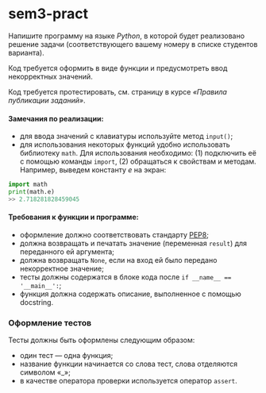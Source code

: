 # sem3-pract
Напишите программу на языке _Python_, в которой будет реализовано решение задачи (соответствующего вашему номеру в списке студентов варианта).

Код требуется оформить в виде функции и предусмотреть ввод некорректных значений.

Код требуется протестировать, см. страницу в курсе _«Правила публикации заданий»_.

#### Замечания по реализации:
* для ввода значений с клавиатуры используйте метод `input()`;
* для использования некоторых функций удобно использовать библиотеку `math`. Для использования необходимо: (1) подключить её с помощью команды `import`, (2) обращаться к свойствам и методам.  
Например, выведем константу _e_ на экран:  
```python
import math
print(math.e)
>> 2.718281828459045
```

#### Требования к функции и программе:
- оформление должно соответствовать стандарту [PEP8](https://www.python.org/dev/peps/pep-0008/);
- должна возвращать и печатать значение (переменная `result`) для переданного ей аргумента;
- должна возвращать `None`, если на вход ей было передано некорректное значение; 
- тесты должны содержатся в блоке кода после `if __name__ == '__main__':`;
- функция должна содержать описание, выполненное с помощью docstring.

### Оформление тестов

Тесты должны быть оформлены следующим образом: 
- один тест — одна функция;
- название функции начинается со слова тест, слова отделяются символом «_»;
- в качестве оператора проверки используется оператор `assert`.
